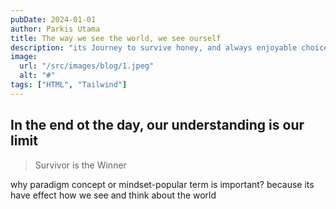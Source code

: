 ```yaml
---
pubDate: 2024-01-01
author: Parkis Utama
title: The way we see the world, we see ourself
description: "its Journey to survive honey, and always enjoyable choice"
image:
  url: "/src/images/blog/1.jpeg"
  alt: "#"
tags: ["HTML", "Tailwind"]
---
```


## In the end ot the day, our understanding is our limit

> Survivor is the Winner

why paradigm concept or mindset-popular term is important? because its have effect how we see and think about the world
